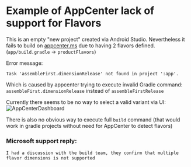 # Example of AppCenter lack of support for Flavors
This is an empty "new project" created via Android Studio. Nevertheless it fails to build on [appcenter.ms](https://appcenter.ms)
due to having 2 flavors defined. (`app/build.gradle` -> `productFlavors`)

Error message:
```
Task 'assembleFirst.dimensionRelease' not found in project ':app'.
```
Which is caused by appcenter trying to execute invalid Gradle command: `assembleFirst.dimensionRelease` instead of `assembleFirstRelease`

Currently there seems to be no way to select a valid variant via UI:
![AppCenterDashboard](AppCenterBuildConfiguration.png)

There is also no obvious way to execute full `build` command (that would work in gradle projects without need for AppCenter to detect flavors)


### Microsoft support reply:
`I had a discussion with the build team, they confirm that multiple flavor dimensions is not supported`
